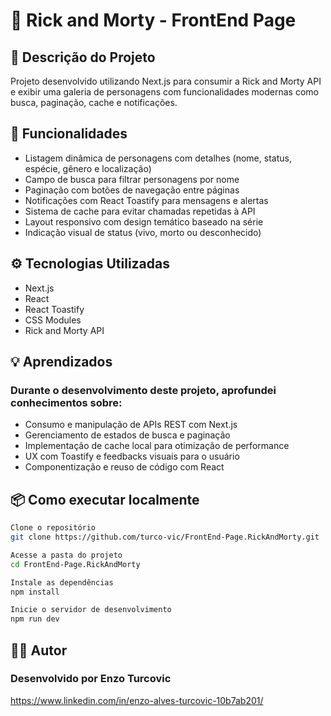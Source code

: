 # 🧪 Rick and Morty - FrontEnd Page

## 📘 Descrição do Projeto

Projeto desenvolvido utilizando Next.js para consumir a Rick and Morty API e exibir uma galeria de personagens com funcionalidades modernas como busca, paginação, cache e notificações.

## 🎯 Funcionalidades

- Listagem dinâmica de personagens com detalhes (nome, status, espécie, gênero e localização)
- Campo de busca para filtrar personagens por nome
- Paginação com botões de navegação entre páginas
- Notificações com React Toastify para mensagens e alertas
- Sistema de cache para evitar chamadas repetidas à API
- Layout responsivo com design temático baseado na série
- Indicação visual de status (vivo, morto ou desconhecido)

## ⚙️ Tecnologias Utilizadas

- Next.js
- React
- React Toastify
- CSS Modules
- Rick and Morty API

## 💡 Aprendizados

### Durante o desenvolvimento deste projeto, aprofundei conhecimentos sobre:

- Consumo e manipulação de APIs REST com Next.js
- Gerenciamento de estados de busca e paginação
- Implementação de cache local para otimização de performance
- UX com Toastify e feedbacks visuais para o usuário
- Componentização e reuso de código com React

## 📦 Como executar localmente

```bash
Clone o repositório
git clone https://github.com/turco-vic/FrontEnd-Page.RickAndMorty.git

Acesse a pasta do projeto
cd FrontEnd-Page.RickAndMorty

Instale as dependências
npm install

Inicie o servidor de desenvolvimento
npm run dev
```

## 🧑‍💻 Autor

### Desenvolvido por Enzo Turcovic
https://www.linkedin.com/in/enzo-alves-turcovic-10b7ab201/
